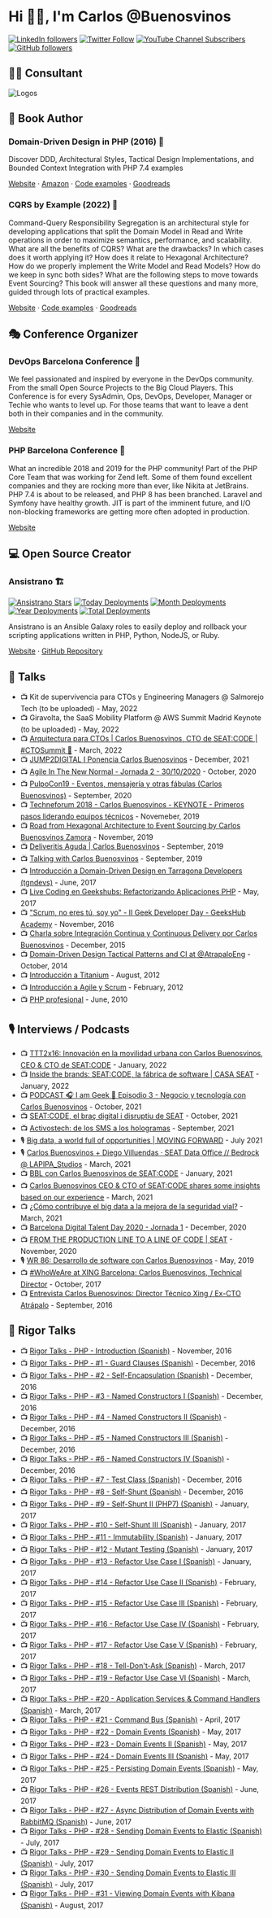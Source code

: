# Hi 🤟🏻, I'm Carlos @Buenosvinos

[![LinkedIn followers](https://img.shields.io/static/v1?label=linkedin%20followers&message=15.2k&color=blue&logoColor=blue&logo=linkedin&style=flat-square)](https://www.linkedin.com/in/carlosbuenosvinos/)
[![Twitter Follow](https://img.shields.io/twitter/follow/buenosvinos?label=twitter%20followers&color=lightblue&logoColor=lightblue&logo=twitter&style=flat-square)](https://twitter.com/buenosvinos)
[![YouTube Channel Subscribers](https://img.shields.io/youtube/channel/subscribers/UCPOAykv_UgFa79_mub4Orbw?label=youtube%20followers&color=red&logoColor=red&logo=youtube&style=flat-square)](https://www.youtube.com/user/carlosbuenosvinos)
[![GitHub followers](https://img.shields.io/github/followers/carlosbuenosvinos?label=github%20followers&color=black&logoColor=black&logo=github&style=flat-square)](https://github.com/carlosbuenosvinos)

## 👨🏻‍ Consultant

![Logos](logos-white-background.png)

## 📖 Book Author

### Domain-Driven Design in PHP (2016) 📙

Discover DDD, Architectural Styles, Tactical Design Implementations, and Bounded Context Integration with PHP 7.4 examples

[Website](https://leanpub.com/ddd-in-php) · [Amazon](https://www.amazon.es/Domain-Driven-Design-PHP-Carlos-Buenosvinos/dp/1787284948) · [Code examples](https://github.com/dddshelf) · [Goodreads](https://www.goodreads.com/book/show/26032410-domain-driven-design-in-php)

### CQRS by Example (2022) 📘

Command-Query Responsibility Segregation is an architectural style for developing applications that split the Domain Model in Read and Write operations in order to maximize semantics, performance, and scalability. What are all the benefits of CQRS? What are the drawbacks? In which cases does it worth applying it? How does it relate to Hexagonal Architecture? How do we properly implement the Write Model and Read Models? How do we keep in sync both sides? What are the following steps to move towards Event Sourcing? This book will answer all these questions and many more, guided through lots of practical examples.

[Website](https://leanpub.com/cqrs-by-example) · [Code examples](https://github.com/dddshelf/cheeper-ddd-cqrs-example) · [Goodreads](https://www.goodreads.com/book/show/54237787-cqrs-by-example)

## 🎭 Conference Organizer

### DevOps Barcelona Conference 🚠

We feel passionated and inspired by everyone in the DevOps community. From the small Open Source Projects to the Big Cloud Players. This Conference is for every SysAdmin, Ops, DevOps, Developer, Manager or Techie who wants to level up. For those teams that want to leave a dent both in their companies and in the community.

[Website](https://devops.barcelona)

### PHP Barcelona Conference 🐘

What an incredible 2018 and 2019 for the PHP community! Part of the PHP Core Team that was working for Zend left. Some of them found excellent companies and they are rocking more than ever, like Nikita at JetBrains. PHP 7.4 is about to be released, and PHP 8 has been branched. Laravel and Symfony have healthy growth. JIT is part of the imminent future, and I/O non-blocking frameworks are getting more often adopted in production.

[Website](https://php.barcelona)

## 💻 Open Source Creator

### Ansistrano 🏗

[![Ansistrano Stars](https://img.shields.io/github/stars/ansistrano/deploy?label=github%20stars&logo=github&style=flat-square)](https://github.com/ansistrano/deploy)
[![Today Deployments](https://img.shields.io/badge/dynamic/json.svg?label=today%20deployments&logo=ansible&uri=https%3A%2F%2Fansistrano.com%2Finfo&query=deployments.today&colorB=green&suffix=%20deployments&style=flat-square)](https://ansistrano.com)
[![Month Deployments](https://img.shields.io/badge/dynamic/json.svg?label=month%20deployments&logo=ansible&uri=https%3A%2F%2Fansistrano.com%2Finfo&query=deployments.month&colorB=green&suffix=%20deployments&style=flat-square)](https://ansistrano.com)
[![Year Deployments](https://img.shields.io/badge/dynamic/json.svg?label=year%20deployments&logo=ansible&uri=https%3A%2F%2Fansistrano.com%2Finfo&query=deployments.year&colorB=green&suffix=%20deployments&style=flat-square)](https://ansistrano.com)
[![Total Deployments](https://img.shields.io/badge/dynamic/json.svg?label=overall%20deployments&logo=ansible&uri=https%3A%2F%2Fansistrano.com%2Finfo&query=deployments.total&colorB=green&suffix=%20deployments&style=flat-square)](https://ansistrano.com)

Ansistrano is an Ansible Galaxy roles to easily deploy and rollback your scripting applications written in PHP, Python, NodeJS, or Ruby.

[Website](https://ansistrano.com) · [GitHub Repository](https://github.com/ansistrano/deploy)

## 🎤 Talks

- 📺 Kit de supervivencia para CTOs y Engineering Managers @ Salmorejo Tech (to be uploaded) - May, 2022
- 📺 Giravolta, the SaaS Mobility Platform @ AWS Summit Madrid Keynote (to be uploaded) - May, 2022
- 📺 [Arquitectura para CTOs | Carlos Buenosvinos, CTO de SEAT:CODE | #CTOSummit 🤘](https://www.youtube.com/watch?v=LXYUFf6iWl4) - March, 2022
- 📺 [JUMP2DIGITAL I Ponencia Carlos Buenosvinos](https://www.youtube.com/watch?v=XWYCsvQyYE8) - December, 2021
- 📺 [Agile In The New Normal - Jornada 2 - 30/10/2020](https://www.youtube.com/watch?v=UE7M7FKoDHw&t=4162s) - October, 2020
- 📺 [PulpoCon19 - Eventos, mensajería y otras fábulas (Carlos Buenosvinos)](https://www.youtube.com/watch?v=qwPFZ9v91kw) - September, 2020
- 📺 [Techneforum 2018 - Carlos Buenosvinos - KEYNOTE - Primeros pasos liderando equipos técnicos](https://youtube.com/watch?v=riXF98iWv0E) - Novemeber, 2019
- 📺 [Road from Hexagonal Architecture to Event Sourcing by Carlos Buenosvinos Zamora](https://www.youtube.com/watch?v=7CETV74wWB8) - November, 2019
- 📺 [Deliveritis Aguda | Carlos Buenosvinos](https://www.youtube.com/watch?v=vGCowJY5QCQ) - September, 2019
- 📺 [Talking with Carlos Buenosvinos](https://www.youtube.com/watch?v=4No8F-0jA8o) - September, 2019
- 📺 [Introducción a Domain-Driven Design en Tarragona Developers (tgndevs)](https://www.youtube.com/watch?v=dDofYAOkpts) - June, 2017
- 📺 [Live Coding en Geekshubs: Refactorizando Aplicaciones PHP](https://www.youtube.com/watch?v=AKBV7J-Ydxs) - May, 2017
- 📺 ["Scrum, no eres tú, soy yo" - II Geek Developer Day - GeeksHub Academy](https://www.youtube.com/watch?v=uzRy7a98vqg) - November, 2016
- 📺 [Charla sobre Integración Continua y Continuous Delivery por Carlos Buenosvinos](https://www.youtube.com/watch?v=vS6ne_GmAZE) - December, 2015
- 📺 [Domain-Driven Design Tactical Patterns and CI at @AtrapaloEng](https://www.youtube.com/watch?v=uvKS6UCUZes) - October, 2014
- 📺 [Introducción a Titanium](https://www.youtube.com/watch?v=v1imCCPfKwY) - August, 2012
- 📺 [Introducción a Agile y Scrum](https://www.youtube.com/watch?v=Ng65pzl3RqM) - February, 2012
- 📺 [PHP profesional](https://vimeo.com/23846442) - June, 2010

## 🎙 Interviews / Podcasts

- 📺 [TTT2x16: Innovación en la movilidad urbana con Carlos Buenosvinos, CEO & CTO de SEAT:CODE](https://www.youtube.com/watch?v=mMEIPiz1hmc) - January, 2022
- 📺 [Inside the brands: SEAT:CODE, la fábrica de software | CASA SEAT](https://www.youtube.com/watch?v=NtUVEqDkbjQ) - January, 2022
- 📺 [PODCAST 🎧 I am Geek 🚀 Episodio 3 - Negocio y tecnología con Carlos Buenosvinos](https://www.youtube.com/watch?v=ohkhoACB7L8) - October, 2021
- 📺 [SEAT:CODE, el braç digital i disruptiu de SEAT](https://www.youtube.com/watch?v=wQYRGdq_akw) - October, 2021
- 📺 [Activostech: de los SMS a los hologramas](https://www.youtube.com/watch?v=wIFykfHjSmI) - September, 2021
- 🎙 [Big data, a world full of opportunities | MOVING FORWARD](https://podcasts.google.com/feed/aHR0cHM6Ly93d3cuaXZvb3guY29tL2VuL2VucG9kY2FzdC1tb3ZpbmctZm9yd2FyZF9mZ19mMTEyNDAzNTNfZmlsdHJvXzEueG1s/episode/aHR0cHM6Ly93d3cuaXZvb3guY29tLzczMTgyOTc3?sa=X&ved=0CAUQkfYCahcKEwjgnszWxOT3AhUAAAAAHQAAAAAQDA) - July 2021
- 🎙 [Carlos Buenosvinos + Diego Villuendas · SEAT Data Office // Bedrock @ LAPIPA_Studios](https://www.listennotes.com/podcasts/data-stand-up-con/carlos-buenosvinos-diego-HpqG26d5LTY/) - March, 2021
- 📺 [BBL con Carlos Buenosvinos de SEAT:CODE](https://www.youtube.com/watch?v=Nz0yZp96Kkw) - January, 2021
- 📺 [Carlos Buenosvinos CEO & CTO of SEAT:CODE shares some insights based on our experience](https://www.youtube.com/watch?v=hG_Br_ZtWHw) - March, 2021
- 📺 [¿Cómo contribuye el big data a la mejora de la seguridad vial?](https://www.youtube.com/watch?v=wA0Up6ntfW0) - March, 2021
- 📺 [Barcelona Digital Talent Day 2020 - Jornada 1](https://youtu.be/XA2nS-hbdsI?t=3121) - December, 2020
- 📺 [FROM THE PRODUCTION LINE TO A LINE OF CODE | SEAT](https://www.youtube.com/watch?v=WbRlTVOqfas) - November, 2020
- 🎙 [WR 86: Desarrollo de software con Carlos Buenosvinos](https://www.danielprimo.io/blog/desarrollo-de-software-con-carlos-buenosvinos) - May, 2019
- 📺 [#WhoWeAre at XING Barcelona: Carlos Buenosvinos, Technical Director](https://www.youtube.com/watch?v=mccOxWJKCKo) - October, 2017
- 📺 [Entrevista Carlos Buenosvinos: Director Técnico Xing / Ex-CTO Atrápalo](https://www.youtube.com/watch?v=3NDTjXnhvok) - September, 2016

## 📐 Rigor Talks

- 📺 [Rigor Talks - PHP - Introduction (Spanish)](https://www.youtube.com/watch?v=aKcmbOZV9mA) - November, 2016
- 📺 [Rigor Talks - PHP - #1 - Guard Clauses (Spanish)](https://www.youtube.com/watch?v=Ttk9fDGwjrY) - December, 2016
- 📺 [Rigor Talks - PHP - #2 - Self-Encapsulation (Spanish)](https://www.youtube.com/watch?v=4PVUiMOVl5w) - December, 2016
- 📺 [Rigor Talks - PHP - #3 - Named Constructors I (Spanish)](https://www.youtube.com/watch?v=LjEG7AR-MOg) - December, 2016
- 📺 [Rigor Talks - PHP - #4 - Named Constructors II (Spanish)](https://www.youtube.com/watch?v=RE3cAEFSsDc) - December, 2016
- 📺 [Rigor Talks - PHP - #5 - Named Constructors III (Spanish)](https://www.youtube.com/watch?v=w2CfVDtQGc0) - December, 2016
- 📺 [Rigor Talks - PHP - #6 - Named Constructors IV (Spanish)](https://www.youtube.com/watch?v=210Ed5PeK4g) - December, 2016
- 📺 [Rigor Talks - PHP - #7 - Test Class (Spanish)](https://www.youtube.com/watch?v=8UFAyC173JU) - December, 2016
- 📺 [Rigor Talks - PHP - #8 - Self-Shunt (Spanish)](https://www.youtube.com/watch?v=Ds-Iop1zB24) - December, 2016
- 📺 [Rigor Talks - PHP - #9 - Self-Shunt II (PHP7) (Spanish)](https://www.youtube.com/watch?v=gpUDgEVw9tM) - January, 2017
- 📺 [Rigor Talks - PHP - #10 - Self-Shunt III (Spanish)](https://www.youtube.com/watch?v=e35igS90MkI) - January, 2017
- 📺 [Rigor Talks - PHP - #11 - Immutability (Spanish)](https://www.youtube.com/watch?v=577bfQMI5GY) - January, 2017
- 📺 [Rigor Talks - PHP - #12 - Mutant Testing (Spanish)](https://www.youtube.com/watch?v=kUb9JyIA5Kg) - January, 2017
- 📺 [Rigor Talks - PHP - #13 - Refactor Use Case I (Spanish)](https://www.youtube.com/watch?v=-RwBRikBXYc) - January, 2017
- 📺 [Rigor Talks - PHP - #14 - Refactor Use Case II (Spanish)](https://www.youtube.com/watch?v=1W7fj-liFqE) - February, 2017
- 📺 [Rigor Talks - PHP - #15 - Refactor Use Case III (Spanish)](https://www.youtube.com/watch?v=81dDKueYDLM) - February, 2017
- 📺 [Rigor Talks - PHP - #16 - Refactor Use Case IV (Spanish)](https://www.youtube.com/watch?v=4F1YFzoT8Qc) - February, 2017
- 📺 [Rigor Talks - PHP - #17 - Refactor Use Case V (Spanish)](https://www.youtube.com/watch?v=sTqcwuPjQ-E) - February, 2017
- 📺 [Rigor Talks - PHP - #18 - Tell-Don't-Ask (Spanish)](https://www.youtube.com/watch?v=9-pBrkvk4KA) - March, 2017
- 📺 [Rigor Talks - PHP - #19 - Refactor Use Case VI (Spanish)](https://www.youtube.com/watch?v=kFJljyhOWpg) - March, 2017
- 📺 [Rigor Talks - PHP - #20 - Application Services & Command Handlers (Spanish)](https://www.youtube.com/watch?v=6dwrRVt2wVg) - March, 2017
- 📺 [Rigor Talks - PHP - #21 - Command Bus (Spanish)](https://www.youtube.com/watch?v=OIFwYYlO_Og) - April, 2017
- 📺 [Rigor Talks - PHP - #22 - Domain Events (Spanish)](https://www.youtube.com/watch?v=9pua_1Bw4yo) - May, 2017
- 📺 [Rigor Talks - PHP - #23 - Domain Events II (Spanish)](https://www.youtube.com/watch?v=dXcHRcvgcUc) - May, 2017
- 📺 [Rigor Talks - PHP - #24 - Domain Events III (Spanish)](https://www.youtube.com/watch?v=uIu139WusKU) - May, 2017
- 📺 [Rigor Talks - PHP - #25 - Persisting Domain Events (Spanish)](https://www.youtube.com/watch?v=h40hN2wfzU8) - May, 2017
- 📺 [Rigor Talks - PHP - #26 - Events REST Distribution (Spanish)](https://www.youtube.com/watch?v=p0MM2kqOI-Y) - June, 2017
- 📺 [Rigor Talks - PHP - #27 - Async Distribution of Domain Events with RabbitMQ (Spanish)](https://www.youtube.com/watch?v=dJ_CSd0TCxw) - June, 2017
- 📺 [Rigor Talks - PHP - #28 - Sending Domain Events to Elastic (Spanish)](https://www.youtube.com/watch?v=gNkBcrY4xiE) - July, 2017
- 📺 [Rigor Talks - PHP - #29 - Sending Domain Events to Elastic II (Spanish)](https://www.youtube.com/watch?v=_MvgA5P2ACQ) - July, 2017
- 📺 [Rigor Talks - PHP - #30 - Sending Domain Events to Elastic III (Spanish)](https://www.youtube.com/watch?v=mj2w2ymCpSU) - July, 2017
- 📺 [Rigor Talks - PHP - #31 - Viewing Domain Events with Kibana (Spanish)](https://www.youtube.com/watch?v=GBXKLLCU2rE) - August, 2017